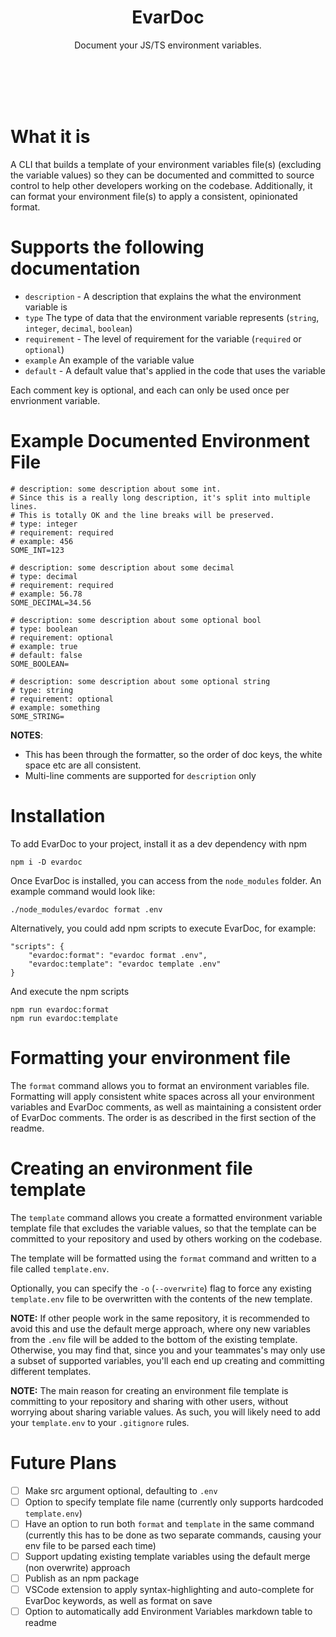 <h1 align="center">
    EvarDoc
</h1>

<p align="center">
    Document your JS/TS environment variables.
</p>
<br/>
<br/>
<br/>
<br/>

# What it is

A CLI that builds a template of your environment variables file(s) (excluding the variable values) so they can be documented and committed to source control to help other developers working on the codebase. Additionally, it can format your environment file(s) to apply a consistent, opinionated format.

# Supports the following documentation
- `description` - A description that explains the what the environment variable is
- `type` The type of data that the environment variable represents (`string`, `integer`, `decimal`, `boolean`)
- `requirement` - The level of requirement for the variable (`required` or `optional`)
- `example` An example of the variable value
- `default` - A default value that's applied in the code that uses the variable

Each comment key is optional, and each can only be used once per envrionment variable.


# Example Documented Environment File
```
# description: some description about some int.
# Since this is a really long description, it's split into multiple lines.
# This is totally OK and the line breaks will be preserved.
# type: integer
# requirement: required
# example: 456
SOME_INT=123

# description: some description about some decimal
# type: decimal
# requirement: required
# example: 56.78
SOME_DECIMAL=34.56

# description: some description about some optional bool
# type: boolean
# requirement: optional
# example: true
# default: false
SOME_BOOLEAN=

# description: some description about some optional string
# type: string
# requirement: optional
# example: something
SOME_STRING=
```
**NOTES**:
- This has been through the formatter, so the order of doc keys, the white space etc are all consistent. 
- Multi-line comments are supported for `description` only

# Installation
To add EvarDoc to your project, install it as a dev dependency with npm
```
npm i -D evardoc
```
Once EvarDoc is installed, you can access from the `node_modules` folder. An example command would look like:
```
./node_modules/evardoc format .env
```
Alternatively, you could add npm scripts to execute EvarDoc, for example:
```
"scripts": {
    "evardoc:format": "evardoc format .env",
    "evardoc:template": "evardoc template .env"
}
```
And execute the npm scripts
```
npm run evardoc:format
npm run evardoc:template
```


# Formatting your environment file
The `format` command allows you to format an environment variables file. Formatting will apply consistent white spaces across all your environment variables and EvarDoc comments, as well as maintaining a consistent order of EvarDoc comments. The order is as described in the first section of the readme.


# Creating an environment file template
The `template` command allows you create a formatted environment variable template file that excludes the variable values, so that the template can be committed to your repository and used by others working on the codebase.

The template will be formatted using the `format` command and written to a file called `template.env`.

Optionally, you can specify the `-o` (`--overwrite`) flag to force any existing `template.env` file to be overwritten with the contents of the new template.

**NOTE:** If other people work in the same repository, it is recommended to avoid this and use the default merge approach, where ony new variables from the `.env` file will be added to the bottom of the existing template. Otherwise, you may find that, since you and your teammates's may only use a subset of supported variables, you'll each end up creating and committing different templates.

**NOTE:** The main reason for creating an environment file template is committing to your repository and sharing with other users, without worrying about sharing variable values. As such, you will likely need to add your `template.env` to your `.gitignore` rules.


# Future Plans
- [ ] Make src argument optional, defaulting to `.env`
- [ ] Option to specify template file name (currently only supports hardcoded `template.env`)
- [ ] Have an option to run both `format` and `template` in the same command (currently this has to be done as two separate commands, causing your env file to be parsed each time)
- [ ] Support updating existing template variables using the default merge (non overwrite) approach
- [ ] Publish as an npm package
- [ ] VSCode extension to apply syntax-highlighting and  auto-complete for EvarDoc keywords, as well as format on save
- [ ] Option to automatically add Environment Variables markdown table to  readme
